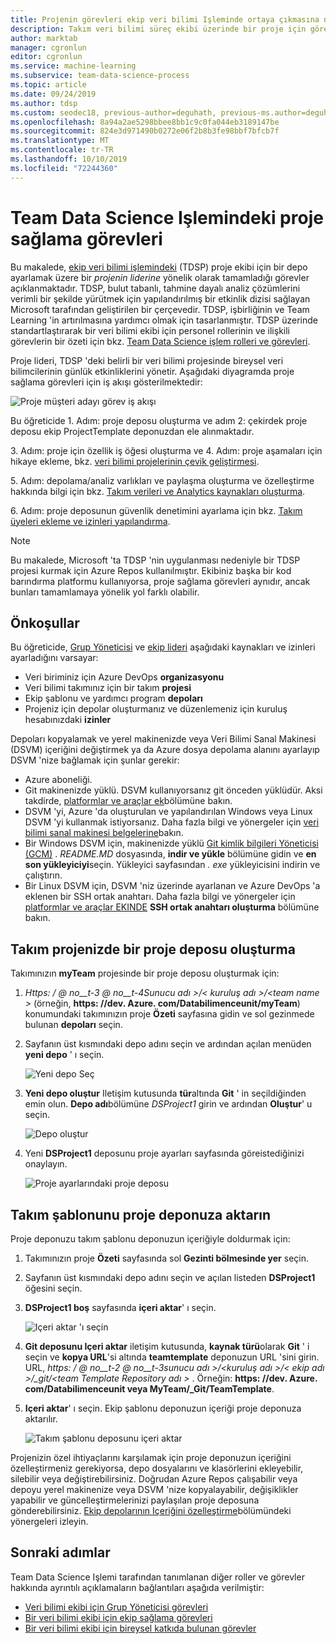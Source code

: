 ```yaml
---
title: Projenin görevleri ekip veri bilimi Işleminde ortaya çıkmasına neden
description: Takım veri bilimi süreç ekibi üzerinde bir proje için görevlere ilişkin ayrıntılı bir anlatım
author: marktab
manager: cgronlun
editor: cgronlun
ms.service: machine-learning
ms.subservice: team-data-science-process
ms.topic: article
ms.date: 09/24/2019
ms.author: tdsp
ms.custom: seodec18, previous-author=deguhath, previous-ms.author=deguhath
ms.openlocfilehash: 8a94a2ae5298bbee8bb1c9c0fa044eb3189147be
ms.sourcegitcommit: 824e3d971490b0272e06f2b8b3fe98bbf7bfcb7f
ms.translationtype: MT
ms.contentlocale: tr-TR
ms.lasthandoff: 10/10/2019
ms.locfileid: "72244360"
---
```

# <a name="project-lead-tasks-in-the-team-data-science-process"></a>Team Data Science Işlemindeki proje sağlama görevleri

Bu makalede, [ekip veri bilimi işlemindeki](overview.md) (TDSP) proje ekibi için bir depo ayarlamak üzere bir *projenin liderine* yönelik olarak tamamladığı görevler açıklanmaktadır. TDSP, bulut tabanlı, tahmine dayalı analiz çözümlerini verimli bir şekilde yürütmek için yapılandırılmış bir etkinlik dizisi sağlayan Microsoft tarafından geliştirilen bir çerçevedir. TDSP, işbirliğinin ve Team Learning 'in artırılmasına yardımcı olmak için tasarlanmıştır. TDSP üzerinde standartlaştırarak bir veri bilimi ekibi için personel rollerinin ve ilişkili görevlerin bir özeti için bkz. [Team Data Science işlem rolleri ve görevleri](roles-tasks.md).

Proje lideri, TDSP 'deki belirli bir veri bilimi projesinde bireysel veri bilimcilerinin günlük etkinliklerini yönetir. Aşağıdaki diyagramda proje sağlama görevleri için iş akışı gösterilmektedir:

![Proje müşteri adayı görev iş akışı](./media/project-lead-tasks/project-leads-1-tdsp-creating-projects.png)

Bu öğreticide 1. Adım: proje deposu oluşturma ve adım 2: çekirdek proje deposu ekip ProjectTemplate deponuzdan ele alınmaktadır. 

3\. Adım: proje için özellik iş öğesi oluşturma ve 4. Adım: proje aşamaları için hikaye ekleme, bkz. [veri bilimi projelerinin çevik geliştirmesi](agile-development.md).

5\. Adım: depolama/analiz varlıkları ve paylaşma oluşturma ve özelleştirme hakkında bilgi için bkz. [Takım verileri ve Analytics kaynakları oluşturma](team-lead-tasks.md#create-team-data-and-analytics-resources).

6\. Adım: proje deposunun güvenlik denetimini ayarlama için bkz. [Takım üyeleri ekleme ve izinleri yapılandırma](team-lead-tasks.md#add-team-members-and-configure-permissions).

> [!NOTE] 
> Bu makalede, Microsoft 'ta TDSP 'nin uygulanması nedeniyle bir TDSP projesi kurmak için Azure Repos kullanılmıştır. Ekibiniz başka bir kod barındırma platformu kullanıyorsa, proje sağlama görevleri aynıdır, ancak bunları tamamlamaya yönelik yol farklı olabilir.

## <a name="prerequisites"></a>Önkoşullar

Bu öğreticide, [Grup Yöneticisi](group-manager-tasks.md) ve [ekip lideri](team-lead-tasks.md) aşağıdaki kaynakları ve izinleri ayarladığını varsayar:

- Veri biriminiz için Azure DevOps **organizasyonu**
- Veri bilimi takımınız için bir takım **projesi**
- Ekip şablonu ve yardımcı program **depoları**
- Projeniz için depolar oluşturmanız ve düzenlemeniz için kuruluş hesabınızdaki **izinler**

Depoları kopyalamak ve yerel makinenizde veya Veri Bilimi Sanal Makinesi (DSVM) içeriğini değiştirmek ya da Azure dosya depolama alanını ayarlayıp DSVM 'nize bağlamak için şunlar gerekir:

- Azure aboneliği.
- Git makinenizde yüklü. DSVM kullanıyorsanız git önceden yüklüdür. Aksi takdirde, [platformlar ve araçlar ek](platforms-and-tools.md#appendix)bölümüne bakın.
- DSVM 'yi, Azure 'da oluşturulan ve yapılandırılan Windows veya Linux DSVM 'yi kullanmak istiyorsanız. Daha fazla bilgi ve yönergeler için [veri bilimi sanal makinesi belgelerine](/azure/machine-learning/data-science-virtual-machine/)bakın.
- Bir Windows DSVM için, makinenizde yüklü [Git kimlik bilgileri Yöneticisi (GCM)](https://github.com/Microsoft/Git-Credential-Manager-for-Windows) . *README.MD* dosyasında, **indir ve yükle** bölümüne gidin ve **en son yükleyiciyi**seçin. Yükleyici sayfasından *. exe* yükleyicisini indirin ve çalıştırın. 
- Bir Linux DSVM için, DSVM 'niz üzerinde ayarlanan ve Azure DevOps 'a eklenen bir SSH ortak anahtarı. Daha fazla bilgi ve yönergeler için [platformlar ve araçlar EKINDE](platforms-and-tools.md#appendix) **SSH ortak anahtarı oluşturma** bölümüne bakın. 

## <a name="create-a-project-repository-in-your-team-project"></a>Takım projenizde bir proje deposu oluşturma

Takımınızın **myTeam** projesinde bir proje deposu oluşturmak için:

1. *Https: \/ @ no__t-3 @ no__t-4Sunucu adı >/\< kuruluş adı >/\<team name >* (örneğin, **https: \//dev. Azure. com/Databilimenceunit/myTeam**) konumundaki takımınızın proje **Özeti** sayfasına gidin ve sol gezinmede bulunan **depoları** seçin. 
   
1. Sayfanın üst kısmındaki depo adını seçin ve ardından açılan menüden **yeni depo** ' ı seçin.
   
   ![Yeni depo Seç](./media/project-lead-tasks/project-leads-9-select-repos.png)
   
1. **Yeni depo oluştur** Iletişim kutusunda **tür**altında **Git** ' in seçildiğinden emin olun. **Depo adı**bölümüne *DSProject1* girin ve ardından **Oluştur**' u seçin.
   
   ![Depo oluştur](./media/project-lead-tasks/project-leads-3-create-project-repo-2.png)
   
1. Yeni **DSProject1** deposunu proje ayarları sayfasında göreistediğinizi onaylayın. 
   
   ![Proje ayarlarındaki proje deposu](./media/project-lead-tasks/project-leads-4-create-project-repo-3.png)

## <a name="import-the-team-template-into-your-project-repository"></a>Takım şablonunu proje deponuza aktarın

Proje deponuzu takım şablonu deponuzun içeriğiyle doldurmak için:

1. Takımınızın proje **Özeti** sayfasında sol **Gezinti bölmesinde yer** seçin. 
   
1. Sayfanın üst kısmındaki depo adını seçin ve açılan listeden **DSProject1** öğesini seçin.
   
1. **DSProject1 boş** sayfasında **içeri aktar**' ı seçin. 
   
   ![Içeri aktar 'ı seçin](./media/project-lead-tasks/project-leads-5-create-project-repo-4.png)
   
1. **Git deposunu Içeri aktar** iletişim kutusunda, **kaynak türü**olarak **Git** ' i seçin ve **kopya URL**'si altında **teamtemplate** deponuzun URL 'sini girin. URL, *https: \/ @ no__t-2 @ no__t-3sunucu adı >/\<kuruluş adı >/\< ekip adı >/_git/\<team Template Repository adı >* . Örneğin: **https: \//dev. Azure. com/Databilimenceunit veya MyTeam/_Git/TeamTemplate**. 
   
1. **Içeri aktar**' ı seçin. Ekip şablonu deponuzun içeriği proje deponuza aktarılır. 
   
   ![Takım şablonu deposunu içeri aktar](./media/project-lead-tasks/project-leads-6-create-project-repo-5.png)

Projenizin özel ihtiyaçlarını karşılamak için proje deponuzun içeriğini özelleştirmeniz gerekiyorsa, depo dosyalarını ve klasörlerini ekleyebilir, silebilir veya değiştirebilirsiniz. Doğrudan Azure Repos çalışabilir veya depoyu yerel makinenize veya DSVM 'nize kopyalayabilir, değişiklikler yapabilir ve güncelleştirmelerinizi paylaşılan proje deposuna gönderebilirsiniz. [Ekip depolarının Içeriğini özelleştirme](team-lead-tasks.md#customize-the-contents-of-the-team-repositories)bölümündeki yönergeleri izleyin.

## <a name="next-steps"></a>Sonraki adımlar

Team Data Science Işlemi tarafından tanımlanan diğer roller ve görevler hakkında ayrıntılı açıklamaların bağlantıları aşağıda verilmiştir:

- [Veri bilimi ekibi için Grup Yöneticisi görevleri](group-manager-tasks.md)
- [Bir veri bilimi ekibi için ekip sağlama görevleri](team-lead-tasks.md)
- [Bir veri bilimi ekibi için bireysel katkıda bulunan görevler](project-ic-tasks.md)
